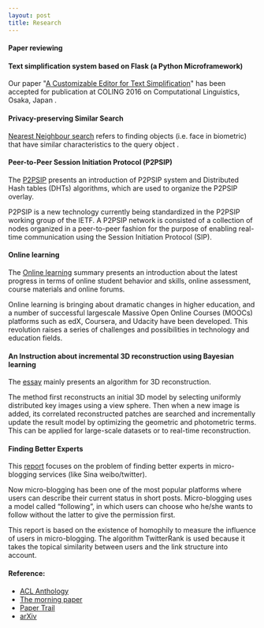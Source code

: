 ```yaml
---
layout: post
title: Research
---
```

#### Paper reviewing 

#### Text simplification system based on Flask (a Python Microframework)
  Our paper "[A Customizable Editor for Text Simplification](https://drive.google.com/file/d/0B8JbPdkDj7JZblBqcWVhVWdFTUE/view)" has been accepted for publication at COLING 2016 on Computational Linguistics, Osaka, Japan .


#### Privacy-preserving Similar Search  
  [Nearest Neighbour search](https://drive.google.com/file/d/0B8JbPdkDj7JZR2NQemVEQUNrZVU/view?usp=sharing) refers to finding objects (i.e. face in biometric) that have similar characteristics to the query object .


#### Peer-to-Peer Session Initiation Protocol (P2PSIP)    
  The [P2PSIP](https://drive.google.com/file/d/0B8JbPdkDj7JZQVpqbkwzeDM3bDQ/view?usp=sharing) presents an introduction of P2PSIP system and Distributed Hash tables (DHTs) algorithms, which are used to organize the P2PSIP overlay.

  P2PSIP is a new technology currently being standardized in the P2PSIP working group of the IETF. A P2PSIP network is consisted of a collection of nodes organized in a peer-to-peer fashion for the purpose of enabling real-time communication using the Session Initiation Protocol (SIP). 


#### Online learning
  The [Online learning](https://drive.google.com/file/d/0B8JbPdkDj7JZZ3hTYXNlbDhSU1U/view?usp=sharing) summary presents an introduction about the latest progress in terms of online student behavior and skills, online assessment, course materials and online forums.

  Online learning is bringing about dramatic changes in higher education, and a number of successful large­scale Massive Open Online Courses (MOOCs) platforms such as edX, Coursera, and Udacity have been developed. This revolution raises a series of challenges and possibilities in technology and education fields. 

#### An Instruction about incremental 3D reconstruction using Bayesian learning
  The [essay](https://drive.google.com/open?id=0B8JbPdkDj7JZNjdXZE5GMVc4bGc) mainly presents an algorithm for 3D reconstruction. 

  The method first reconstructs an initial 3D model by selecting uniformly distributed key images using a view sphere. Then when a new image is added, its correlated reconstructed patches are searched and incrementally update the result model by optimizing the geometric and photometric terms. This can be applied for large-scale datasets or to real-time reconstruction.

#### Finding Better Experts
  This [report](https://drive.google.com/file/d/0B8JbPdkDj7JZUGF1S1BiRjhUYzQ/view?usp=sharing) focuses on the problem of finding better experts in micro-blogging services (like Sina weibo/twitter).

  Now micro-blogging has been one of the most popular platforms where users can describe their current status in short posts. Micro-blogging uses a model called “following”, in which users can choose who he/she wants to follow without the latter to give the permission first. 

  This report is based on the existence of homophily to measure the influence of users in micro-blogging. The algorithm TwitterRank is used because it takes the topical similarity between users and the link structure into account.  

#### Reference:
  * [ACL Anthology](http://aclweb.org/anthology/index.html)
  * [The morning paper](http://blog.acolyer.org)
  * [Paper Trail](http://the-paper-trail.org/blog/)
  * [arXiv](http://arxiv.org/)
